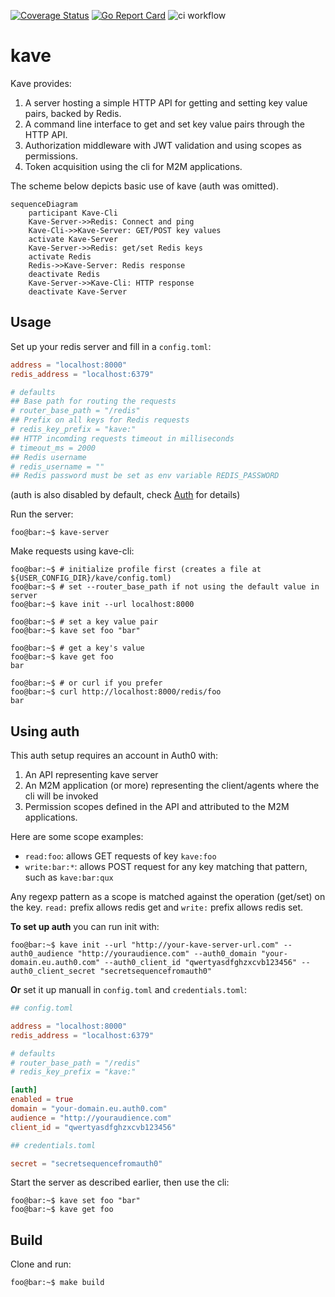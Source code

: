 [![Coverage Status](https://coveralls.io/repos/github/pdcalado/kave/badge.svg)](https://coveralls.io/github/pdcalado/kave)
[![Go Report Card](https://goreportcard.com/badge/github.com/pdcalado/kave)](https://goreportcard.com/report/github.com/pdcalado/kave)
![ci workflow](https://github.com/pdcalado/kave/actions/workflows/ci.yml/badge.svg)

# kave

Kave provides:

1. A server hosting a simple HTTP API for getting and setting key value pairs, backed by Redis.
2. A command line interface to get and set key value pairs through the HTTP API.
3. Authorization middleware with JWT validation and using scopes as permissions.
4. Token acquisition using the cli for M2M applications.

The scheme below depicts basic use of kave (auth was omitted).

```mermaid
sequenceDiagram
    participant Kave-Cli
    Kave-Server->>Redis: Connect and ping
    Kave-Cli->>Kave-Server: GET/POST key values
    activate Kave-Server
    Kave-Server->>Redis: get/set Redis keys
    activate Redis
    Redis->>Kave-Server: Redis response
    deactivate Redis
    Kave-Server->>Kave-Cli: HTTP response
    deactivate Kave-Server
```

## Usage

Set up your redis server and fill in a `config.toml`:

```toml
address = "localhost:8000"
redis_address = "localhost:6379"

# defaults
## Base path for routing the requests
# router_base_path = "/redis"
## Prefix on all keys for Redis requests
# redis_key_prefix = "kave:"
## HTTP incomding requests timeout in milliseconds
# timeout_ms = 2000
## Redis username
# redis_username = ""
## Redis password must be set as env variable REDIS_PASSWORD
```

(auth is also disabled by default, check [Auth](#using-auth) for details)


Run the server:

```console
foo@bar:~$ kave-server
```

Make requests using kave-cli:

```
foo@bar:~$ # initialize profile first (creates a file at ${USER_CONFIG_DIR}/kave/config.toml)
foo@bar:~$ # set --router_base_path if not using the default value in server
foo@bar:~$ kave init --url localhost:8000

foo@bar:~$ # set a key value pair
foo@bar:~$ kave set foo "bar"

foo@bar:~$ # get a key's value
foo@bar:~$ kave get foo
bar

foo@bar:~$ # or curl if you prefer
foo@bar:~$ curl http://localhost:8000/redis/foo
bar
```

## Using auth

This auth setup requires an account in Auth0 with:

1. An API representing kave server
2. An M2M application (or more) representing the client/agents where the cli will be invoked
3. Permission scopes defined in the API and attributed to the M2M applications.

Here are some scope examples:

* `read:foo`: allows GET requests of key `kave:foo`
* `write:bar:*`: allows POST request for any key matching that pattern, such as `kave:bar:qux`

Any regexp pattern as a scope is matched against the operation (get/set) on the key. `read:` prefix allows redis get and `write:` prefix allows redis set.

**To set up auth** you can run init with:

```console
foo@bar:~$ kave init --url "http://your-kave-server-url.com" --auth0_audience "http://youraudience.com" --auth0_domain "your-domain.eu.auth0.com" --auth0_client_id "qwertyasdfghzxcvb123456" --auth0_client_secret "secretsequencefromauth0"
```

**Or** set it up manuall in `config.toml` and `credentials.toml`:

```toml
## config.toml

address = "localhost:8000"
redis_address = "localhost:6379"

# defaults
# router_base_path = "/redis"
# redis_key_prefix = "kave:"

[auth]
enabled = true
domain = "your-domain.eu.auth0.com"
audience = "http://youraudience.com"
client_id = "qwertyasdfghzxcvb123456"
```

```toml
## credentials.toml

secret = "secretsequencefromauth0"
```

Start the server as described earlier, then use the cli:

```console
foo@bar:~$ kave set foo "bar"
foo@bar:~$ kave get foo
```

## Build

Clone and run:

```console
foo@bar:~$ make build
```